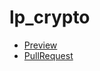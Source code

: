 # lp_crypto
 - [Preview](https://dkovale.github.io/lp_crypto/)
 - [PullRequest](https://github.com/DKovale/lp_crypto/pull/1/files)

